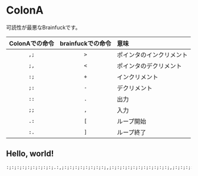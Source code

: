 # ColonA

可読性が最悪なBrainfuckです。

|ColonAでの命令|brainfuckでの命令|意味|
|:-:|:-:|:-|
|`,;`|`>`|ポインタのインクリメント|
|`;,`|`<`|ポインタのデクリメント|
|`:;`|`+`|インクリメント|
|`;:`|`-`|デクリメント|
|`::`|`.`|出力|
|`;;`|`,`|入力|
|`.:`|`[`|ループ開始|
|`:.`|`]`|ループ終了

## Hello, world!

```
:;:;:;:;:;:;:;:;:;.:,;:;:;:;:;:;:;:;:;,;:;:;:;:;:;:;:;:;:;:;:;,;:;:;:;:;:;;,;,;,;::.,;::,;:;:;:::;:;:;:;:;:;:;:::::;:;:;::,;;:::;:;:;:;:;:;:;:;:;:;:;:;:::;,:;:;:;:;:;:;:;:;::;:;:;:;:;:;:;:;::::;:;:;::;:;:;:;:;:;:::;:;:;:;:;:;:;:;:::,;:;::
```
